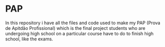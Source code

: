 # PAP
In this repository i have all the files and code used to make my PAP (Prova de Apitdão Profissional) which is the final project students who are undergoing high school on a particular course have to do to finish high school, like the exams.
